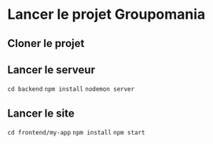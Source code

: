 # Lancer le projet Groupomania

## Cloner le projet

## Lancer le serveur
`cd backend`
`npm install`
`nodemon server`

## Lancer le site
`cd frontend/my-app`
`npm install`
`npm start`
